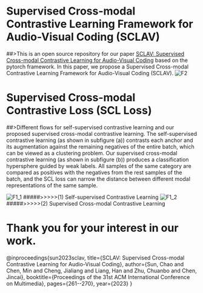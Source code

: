 # Supervised Cross-modal Contrastive Learning Framework for Audio-Visual Coding (SCLAV)
##>This is an open source repository for our paper [SCLAV: Supervised Cross-modal Contrastive Learning for Audio-Visual Coding](https://doi.org/10.1145/3581783.3613805) based on the pytorch framework. In this paper, we propose a Supervised Cross-modal Contrastive Learning Framework for Audio-Visual Coding (SCLAV).
![F2](https://github.com/Supersunn/SCLAV/assets/45378715/9a0e3015-8cd9-40bb-b7ea-7611d5bf2b74)

# Supervised Cross-modal Contrastive Loss (SCL Loss)
##>Different flows for self-supervised contrastive learning and our proposed supervised cross-modal contrastive learning. The self-supervised contrastive learning (as shown in subfigure (a)) contrasts each anchor and its augmentation against the remaining negatives of the entire batch, which can be viewed as a clustering problem. Our supervised cross-modal contrastive learning (as shown in subfigure (b)) produces a classification hypersphere guided by weak labels. All samples of the same category are compared as positives with the negatives from the rest samples of the batch, and the SCL loss can narrow the distance between different modal representations of the same sample. 

![F1_1](https://github.com/Supersunn/SCLAV/assets/45378715/12896592-d1df-4bed-b87c-eb050e720fef)
#####>>>>>(1) Self-supervised Contrastive Learning
![F1_2](https://github.com/Supersunn/SCLAV/assets/45378715/850dfe2a-bca4-4670-96d9-c762318871c3)
#####>>>>>(2) Supervised Cross-modal Contrastive Learning

# Thank you for your interest in our work.
@inproceedings{sun2023sclav,
  title={SCLAV: Supervised Cross-modal Contrastive Learning for Audio-Visual Coding},
  author={Sun, Chao and Chen, Min and Cheng, Jialiang and Liang, Han and Zhu, Chuanbo and Chen, Jincai},
  booktitle={Proceedings of the 31st ACM International Conference on Multimedia},
  pages={261--270},
  year={2023}
}

